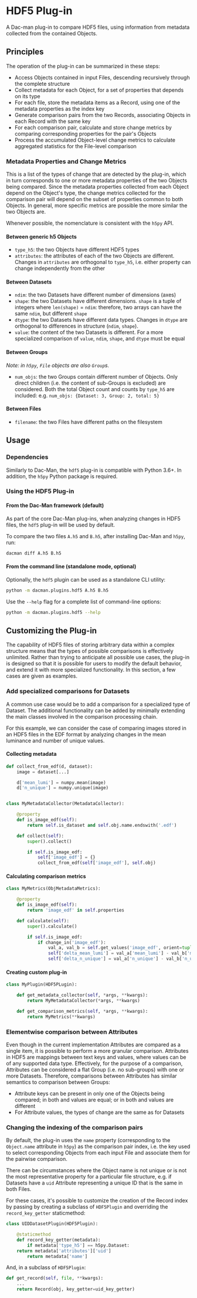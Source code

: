 # HDF5 Plug-in

A Dac-man plug-in to compare HDF5 files, using information from metadata collected from the contained Objects.

## Principles

The operation of the plug-in can be summarized in these steps:

- Access Objects contained in input Files, descending recursively through the complete structure
- Collect metadata for each Object, for a set of properties that depends on its type
- For each file, store the metadata items as a Record, using one of the metadata properties as the index key
- Generate comparison pairs from the two Records, associating Objects in each Record with the same key
- For each comparison pair, calculate and store change metrics by comparing corresponding properties for the pair's Objects
- Process the accumulated Object-level change metrics to calculate aggregated statistics for the File-level comparison

### Metadata Properties and Change Metrics

This is a list of the types of change that are detected by the plug-in,
which in turn corresponds to one or more metadata properties of the two Objects being compared.
Since the metadata properties collected from each Object depend on the Object's type, the change metrics collected for the comparison pair will depend on the subset of properties common to both Objects.
In general, more specific metrics are possible the more similar the two Objects are.

Whenever possible, the nomenclature is consistent with the `h5py` API.

#### Between generic h5 Objects

- `type_h5`: the two Objects have different HDF5 types
- `attributes`: the attributes of each of the two Objects are different. Changes in `attributes` are orthogonal to `type_h5`, i.e. either property can change independently from the other

#### Between Datasets

- `ndim`: the two Datasets have different number of dimensions (axes)
- `shape`: the two Datasets have different dimensions. `shape` is a tuple of integers where `len(shape)` = `ndim`: therefore, two arrays can have the same `ndim`, but different `shape`
- `dtype`: the two Datasets have different data types. Changes in `dtype` are orthogonal to differences in structure (`ndim`, `shape`).
- `value`: the content of the two Datasets is different. For a more specialized comparison of `value`, `ndim`, `shape`, and `dtype` must be equal

#### Between Groups

*Note: in `h5py`, `File` objects are also `Group`s.*

- `num_objs`: the two Groups contain different number of Objects. Only direct children (i.e. the content of sub-Groups is excluded) are considered. Both the total Object count and counts by `type_h5` are included: e.g. `num_objs: {Dataset: 3, Group: 2, total: 5}`

#### Between Files

- `filename`: the two Files have different paths on the filesystem

## Usage

### Dependencies

Similarly to Dac-Man, the `hdf5` plug-in is compatible with Python 3.6+.
In addition, the `h5py` Python package is required.

### Using the HDF5 Plug-in

#### From the Dac-Man framework (default)

As part of the core Dac-Man plug-ins, when analyzing changes in HDF5 files, the `hdf5` plug-in will be used by default.

To compare the two files `A.h5` and `B.h5`, after installing Dac-Man and `h5py`, run:

```sh
dacman diff A.h5 B.h5
```

#### From the command line (standalone mode, optional)

Optionally, the `hdf5` plugin can be used as a standalone CLI utility:

```sh
python -m dacman.plugins.hdf5 A.h5 B.h5
```

Use the `--help` flag for a complete list of command-line options:

```sh
python -m dacman.plugins.hdf5 --help
```

## Customizing the Plug-in

The capability of HDF5 files of storing arbitrary data within a complex structure means that the types of possible comparisons is effectively unlimited.
Rather than trying to anticipate all possible use cases, the plug-in is designed so that it is possible for users to modify the default behavior, and extend it with more specialized functionality.
In this section, a few cases are given as examples.

### Add specialized comparisons for Datasets

A common use case would be to add a comparison for a specialized type of Dataset.
The additional functionality can be added by minimally extending the main classes involved in the comparison processing chain.

For this example, we can consider the case of comparing images stored in an HDF5 files in the EDF format by analyzing changes in the mean luminance and number of unique values.

#### Collecting metadata

```py
def collect_from_edf(d, dataset):
    image = dataset[...]

    d['mean_lumi'] = numpy.mean(image)
    d['n_unique'] = numpy.unique(image)


class MyMetadataCollector(MetadataCollector):

    @property
    def is_image_edf(self):
        return self.is_dataset and self.obj.name.endswith('.edf')

    def collect(self):
        super().collect()

        if self.is_image_edf:
            self['image_edf'] = {}
            collect_from_edf(self['image_edf'], self.obj)
```

#### Calculating comparison metrics

```py
class MyMetrics(ObjMetadataMetrics):

    @property
    def is_image_edf(self):
        return 'image_edf' in self.properties

    def calculate(self):
        super().calculate()

        if self.is_image_edf:
            if change_in('image_edf'):
                val_a, val_b = self.get_values('image_edf', orient=tuple)
                self['delta_mean_lumi'] = val_a['mean_lumi'] - val_b['mean_lumi']
                self['delta_n_unique'] = val_a['n_unique'] - val_b['n_unique']
```

#### Creating custom plug-in

```py
class MyPlugin(HDF5PLugin):

    def get_metadata_collector(self, *args, **kwargs):
        return MyMetadataCollector(*args, **kwargs)

    def get_comparison_metrics(self, *args, **kwargs):
        return MyMetrics(**kwargs)
```

### Elementwise comparison between Attributes

Even though in the current implementation Attributes are compared as a single item, it is possible to perform a more granular comparison.
Attributes in HDF5 are mappings between text keys and values, where values can be of any supported data type.
Effectively, for the purpose of a comparison, Attributes can be considered a flat Group (i.e. no sub-groups) with one or more Datasets.
Therefore, comparisons between Attributes has similar semantics to comparison between Groups:

- Attribute keys can be present in only one of the Objects being compared; in both and values are equal; or in both and values are different
- For Attribute values, the types of change are the same as for Datasets

### Changing the indexing of the comparison pairs

By default, the plug-in uses the `name` property (corresponding to the `Object.name` attribute in `h5py`) as the comparison pair index,
i.e. the key used to select corresponding Objects from each input File and associate them for the pairwise comparison.

There can be circumstances where the Object name is not unique or is not the most representative property for a particular file structure,
e.g. if Datasets have a `uid` Attribute representing a unique ID that is the same in both Files.

For these cases, it's possible to customize the creation of the Record index by passing by creating a subclass of `HDF5Plugin` and overriding the `record_key_getter` staticmethod:

```py
class UIDDatasetPlugin(HDF5Plugin):

    @staticmethod
    def record_key_getter(metadata):
        if metadata['type_h5'] == h5py.Dataset:
    return metadata['attributes']['uid']
        return metadata['name']
```

And, in a subclass of `HDF5Plugin`:

```py
def get_record(self, file, **kwargs):
    ...
    return Record(obj, key_getter=uid_key_getter)
```
